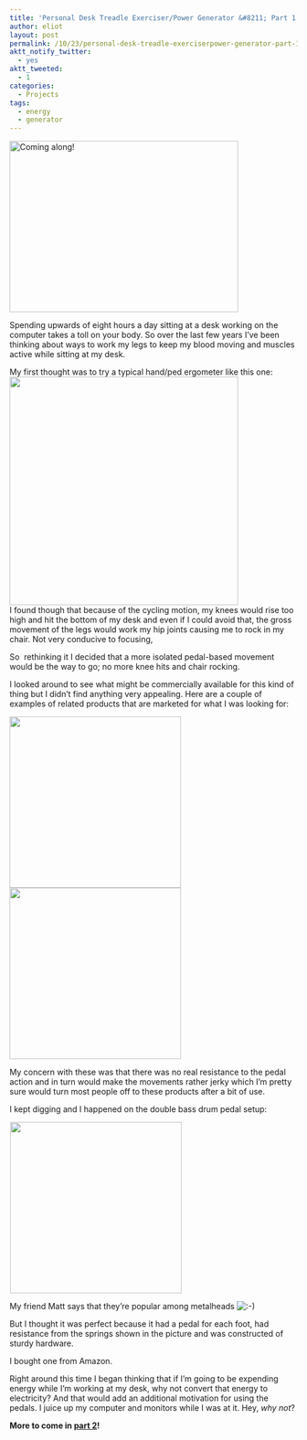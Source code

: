 ```yaml
---
title: 'Personal Desk Treadle Exerciser/Power Generator &#8211; Part 1'
author: eliot
layout: post
permalink: /10/23/personal-desk-treadle-exerciserpower-generator-part-1/
aktt_notify_twitter:
  - yes
aktt_tweeted:
  - 1
categories:
  - Projects
tags:
  - energy
  - generator
---
```

<img class="pie-img" src="http://lh4.ggpht.com/_LYO5Bj1T__g/TLz60BwHx5I/AAAAAAAABgs/4ini1duWD-M/CIMG1776.JPG?imgmax=400" alt="Coming along!" width="400" height="300" /><img style="margin: 10px 10px 10px 10px;" alt="" />

Spending upwards of eight hours a day sitting at a desk working on the computer takes a toll on your body. So over the last few years I&#8217;ve been thinking about ways to work my legs to keep my blood moving and muscles active while sitting at my desk.

My first thought was to try a typical hand/ped ergometer like this one:  
[<img class="alignnone size-full wp-image-149" title="ergometer" src="http://www.eliotk.net/wp-content/uploads/2010/10/ergometer-shot.jpg" alt="" width="400" height="400" />  
][1]I found though that because of the cycling motion, my knees would rise too high and hit the bottom of my desk and even if I could avoid that, the gross movement of the legs would work my hip joints causing me to rock in my chair. Not very conducive to focusing,

So  rethinking it I decided that a more isolated pedal-based movement would be the way to go; no more knee hits and chair rocking.

I looked around to see what might be commercially available for this kind of thing but I didn&#8217;t find anything very appealing. Here are a couple of examples of related products that are marketed for what I was looking for:

[<img class="alignnone size-full wp-image-151" title="foot-rocker" src="http://www.eliotk.net/wp-content/uploads/2010/10/foot-rocker.jpg" alt="" width="300" height="300" />][2]<img class="alignnone size-full wp-image-153" title="foot-pedals-plastic" src="http://www.eliotk.net/wp-content/uploads/2010/10/foot-pedals-plastic1.jpg" alt="" width="300" height="300" />

My concern with these was that there was no real resistance to the pedal action and in turn would make the movements rather jerky which I&#8217;m pretty sure would turn most people off to these products after a bit of use.

I kept digging and I happened on the double bass drum pedal setup:

[<img style="border: none !important; margin: 0px !important;" src="http://www.assoc-amazon.com/e/ir?t=eliotk-20&l=as2&o=1&a=B000SZVYLQ" border="0" alt="" width="1" height="1" /><img class="alignnone size-full wp-image-156" title="double-bass" src="http://www.eliotk.net/wp-content/uploads/2010/10/double-bass.jpg" alt="" width="300" height="300" />][3]

My friend Matt says that they&#8217;re popular among metalheads <img src="http://www.eliotk.net/wp-includes/images/smilies/icon_smile.gif" alt=":-)" class="wp-smiley" /> 

But I thought it was perfect because it had a pedal for each foot, had resistance from the springs shown in the picture and was constructed of sturdy hardware.

I bought one from Amazon.

Right around this time I began thinking that if I&#8217;m going to be expending energy while I&#8217;m working at my desk, why not convert that energy to electricity? And that would add an additional motivation for using the pedals. I juice up my computer and monitors while I was at it. Hey, *why not*?

**More to come in [part 2][4]!**

 [1]: http://www.eliotk.net/wp-content/uploads/2010/10/ergometer-shot.jpg
 [2]: http://www.eliotk.net/wp-content/uploads/2010/10/foot-rocker.jpg
 [3]: http://www.amazon.com/gp/product/B000SZVYLQ?ie=UTF8&tag=eliotk-20&linkCode=as2&camp=1789&creative=390957&creativeASIN=B000SZVYLQ
 [4]: http://www.eliotk.net/11/15/personal-desk-treadle-exerciser-power-generator-part-2/